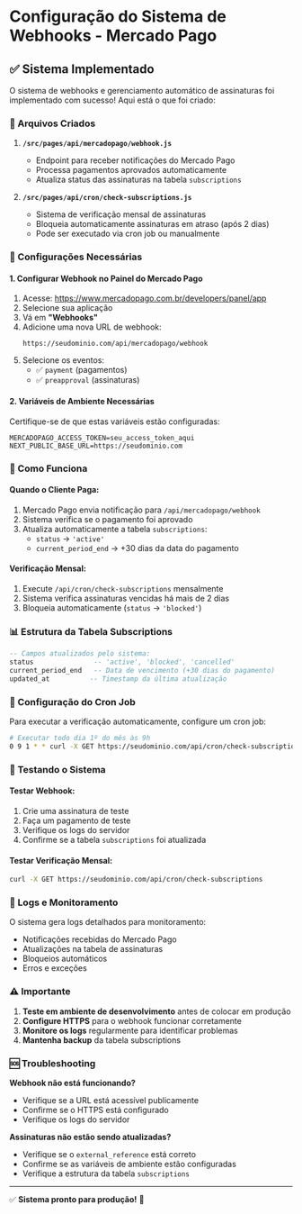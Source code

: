 # Configuração do Sistema de Webhooks - Mercado Pago

## ✅ Sistema Implementado

O sistema de webhooks e gerenciamento automático de assinaturas foi implementado com sucesso! Aqui está o que foi criado:

### 📁 Arquivos Criados

1. **`/src/pages/api/mercadopago/webhook.js`**
   - Endpoint para receber notificações do Mercado Pago
   - Processa pagamentos aprovados automaticamente
   - Atualiza status das assinaturas na tabela `subscriptions`

2. **`/src/pages/api/cron/check-subscriptions.js`**
   - Sistema de verificação mensal de assinaturas
   - Bloqueia automaticamente assinaturas em atraso (após 2 dias)
   - Pode ser executado via cron job ou manualmente

### 🔧 Configurações Necessárias

#### 1. Configurar Webhook no Painel do Mercado Pago

1. Acesse: https://www.mercadopago.com.br/developers/panel/app
2. Selecione sua aplicação
3. Vá em **"Webhooks"**
4. Adicione uma nova URL de webhook:
   ```
   https://seudominio.com/api/mercadopago/webhook
   ```
5. Selecione os eventos:
   - ✅ `payment` (pagamentos)
   - ✅ `preapproval` (assinaturas)

#### 2. Variáveis de Ambiente Necessárias

Certifique-se de que estas variáveis estão configuradas:

```env
MERCADOPAGO_ACCESS_TOKEN=seu_access_token_aqui
NEXT_PUBLIC_BASE_URL=https://seudominio.com
```

### 🚀 Como Funciona

#### Quando o Cliente Paga:
1. Mercado Pago envia notificação para `/api/mercadopago/webhook`
2. Sistema verifica se o pagamento foi aprovado
3. Atualiza automaticamente a tabela `subscriptions`:
   - `status` → `'active'`
   - `current_period_end` → +30 dias da data do pagamento

#### Verificação Mensal:
1. Execute `/api/cron/check-subscriptions` mensalmente
2. Sistema verifica assinaturas vencidas há mais de 2 dias
3. Bloqueia automaticamente (`status` → `'blocked'`)

### 📊 Estrutura da Tabela Subscriptions

```sql
-- Campos atualizados pelo sistema:
status               -- 'active', 'blocked', 'cancelled'
current_period_end   -- Data de vencimento (+30 dias do pagamento)
updated_at          -- Timestamp da última atualização
```

### 🔄 Configuração do Cron Job

Para executar a verificação automaticamente, configure um cron job:

```bash
# Executar todo dia 1º do mês às 9h
0 9 1 * * curl -X GET https://seudominio.com/api/cron/check-subscriptions
```

### 🧪 Testando o Sistema

#### Testar Webhook:
1. Crie uma assinatura de teste
2. Faça um pagamento de teste
3. Verifique os logs do servidor
4. Confirme se a tabela `subscriptions` foi atualizada

#### Testar Verificação Mensal:
```bash
curl -X GET https://seudominio.com/api/cron/check-subscriptions
```

### 📝 Logs e Monitoramento

O sistema gera logs detalhados para monitoramento:
- Notificações recebidas do Mercado Pago
- Atualizações na tabela de assinaturas
- Bloqueios automáticos
- Erros e exceções

### ⚠️ Importante

1. **Teste em ambiente de desenvolvimento** antes de colocar em produção
2. **Configure HTTPS** para o webhook funcionar corretamente
3. **Monitore os logs** regularmente para identificar problemas
4. **Mantenha backup** da tabela subscriptions

### 🆘 Troubleshooting

**Webhook não está funcionando?**
- Verifique se a URL está acessível publicamente
- Confirme se o HTTPS está configurado
- Verifique os logs do servidor

**Assinaturas não estão sendo atualizadas?**
- Verifique se o `external_reference` está correto
- Confirme se as variáveis de ambiente estão configuradas
- Verifique a estrutura da tabela `subscriptions`

---

✅ **Sistema pronto para produção!** 🚀